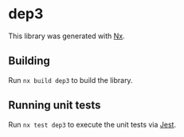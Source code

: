 # dep3

This library was generated with [Nx](https://nx.dev).

## Building

Run `nx build dep3` to build the library.

## Running unit tests

Run `nx test dep3` to execute the unit tests via [Jest](https://jestjs.io).
